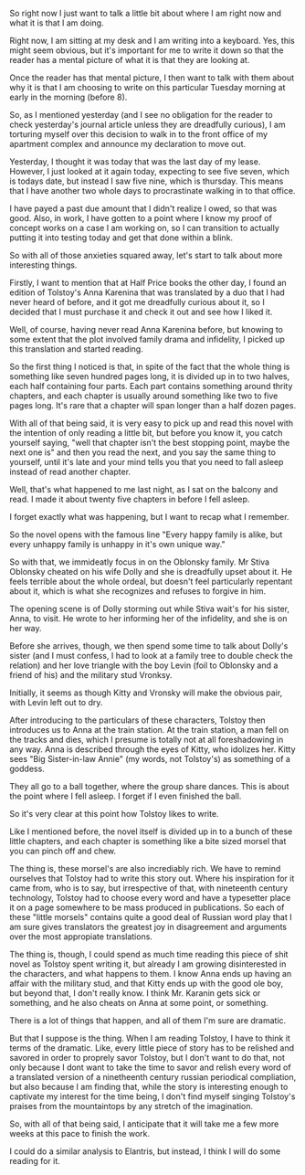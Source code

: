 So right now I just want to talk a little bit about where I am right now and
what it is that I am doing.

Right now, I am sitting at my desk and I am writing into a keyboard. Yes, this
might seem obvious, but it's important for me to write it down so that the
reader has a mental picture of what it is that they are looking at.

Once the reader has that mental picture, I then want to talk with them about
why it is that I am choosing to write on this particular Tuesday morning at
early in the morning (before 8).

So, as I mentioned yesterday (and I see no obligation for the reader to check
yesterday's journal article unless they are dreadfully curious), I am torturing
myself over this decision to walk in to the front office of my apartment
complex and announce my declaration to move out.

Yesterday, I thought it was today that was the last day of my lease. However, I
just looked at it again today, expecting to see five seven, which is todays
date, but instead I saw five nine, which is thursday. This means that I have
another two whole days to procrastinate walking in to that office.

I have payed a past due amount that I didn't realize I owed, so that was good.
Also, in work, I have gotten to a point where I know my proof of concept works
on a case I am working on, so I can transition to actually putting it into
testing today and get that done within a blink.

So with all of those anxieties squared away, let's start to talk about more
interesting things.

Firstly, I want to mention that at Half Price books the other day, I found an
edition of Tolstoy's Anna Karenina that was translated by a duo that I had
never heard of before, and it got me dreadfully curious about it, so I decided
that I must purchase it and check it out and see how I liked it.

Well, of course, having never read Anna Karenina before, but knowing to some
extent that the plot involved family drama and infidelity, I picked up this
translation and started reading.

So the first thing I noticed is that, in spite of the fact that the whole thing
is something like seven hundred pages long, it is divided up in to two halves,
each half containing four parts. Each part contains something around thrity
chapters, and each chapter is usually around something like two to five pages
long. It's rare that a chapter will span longer than a half dozen pages.

With all of that being said, it is very easy to pick up and read this novel
with the intention of only reading a little bit, but before you know it, you
catch yourself saying, "well that chapter isn't the best stopping point, maybe
the next one is" and then you read the next, and you say the same thing to
yourself, until it's late and your mind tells you that you need to fall asleep
instead of read another chapter.

Well, that's what happened to me last night, as I sat on the balcony and read.
I made it about twenty five chapters in before I fell asleep.

I forget exactly what was happening, but I want to recap what I remember.

So the novel opens with the famous line "Every happy family is alike, but
every unhappy family is unhappy in it's own unique way."

So with that, we immideatly focus in on the Oblonsky family. Mr Stiva Oblonsky
cheated on his wife Dolly and she is dreadfully upset about it. He feels
terrible about the whole ordeal, but doesn't feel particularly repentant about
it, which is what she recognizes and refuses to forgive in him.

The opening scene is of Dolly storming out while Stiva wait's for his sister,
Anna, to visit. He wrote to her informing her of the infidelity, and she is on
her way.

Before she arrives, though, we then spend some time to talk about Dolly's
sister (and I must confess, I had to look at a family tree to double check the
relation) and her love triangle with the boy Levin (foil to Oblonsky and a
friend of his) and the military stud Vronksy.

Initially, it seems as though Kitty and Vronsky will make the obvious pair,
with Levin left out to dry.

After introducing to the particulars of these characters, Tolstoy then
introduces us to Anna at the train station. At the train station, a man fell on
the tracks and dies, which I presume is totally not at all foreshadowing in any
way. Anna is described through the eyes of Kitty, who idolizes her. Kitty sees
"Big Sister-in-law Annie" (my words, not Tolstoy's) as something of a goddess.

They all go to a ball together, where the group share dances. This is about the
point where I fell asleep. I forget if I even finished the ball.

So it's very clear at this point how Tolstoy likes to write.

Like I mentioned before, the novel itself is divided up in to a bunch of these
little chapters, and each chapter is something like a bite sized morsel that
you can pinch off and chew.

The thing is, these morsel's are also incrediably rich. We have to remind
ourselves that Tolstoy had to write this story out. Where his inspiration for
it came from, who is to say, but irrespective of that, with nineteenth century
technology, Tolstoy had to choose every word and have a typesetter place it on
a page somewhere to be mass produced in publications. So each of these "little
morsels" contains quite a good deal of Russian word play that I am sure gives
translators the greatest joy in disagreement and arguments over the most
appropiate translations.

The thing is, though, I could spend as much time reading this piece of shit
novel as Tolstoy spent writing it, but already I am growing disinterested in
the characters, and what happens to them. I know Anna ends up having an affair
with the military stud, and that Kitty ends up with the good ole boy, but
beyond that, I don't really know. I think Mr. Karanin gets sick or something,
and he also cheats on Anna at some point, or something.

There is a lot of things that happen, and all of them I'm sure are dramatic.

But that I suppose is the thing. When I am reading Tolstoy, I have to think it
terms of the dramatic. Like, every little piece of story has to be relished and
savored in order to proprely savor Tolstoy, but I don't want to do that, not
only because I dont want to take the time to savor and relish every word of a
translated version of a ninetheenth century russian periodical compliation, but
also because I am finding that, while the story is interesting enough to
captivate my interest for the time being, I don't find myself singing Tolstoy's
praises from the mountaintops by any stretch of the imagination.

So, with all of that being said, I anticipate that it will take me a few more
weeks at this pace to finish the work.

I could do a similar analysis to Elantris, but instead, I think I will do some
reading for it.
